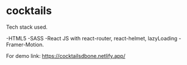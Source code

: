 # cocktails
Tech stack used.

-HTML5
-SASS
-React JS with react-router, react-helmet, lazyLoading
-Framer-Motion.

For
demo link:  https://cocktailsdbone.netlify.app/
